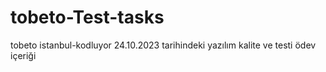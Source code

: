 # tobeto-Test-tasks
tobeto istanbul-kodluyor
24.10.2023 tarihindeki yazılım kalite ve testi ödev içeriği
